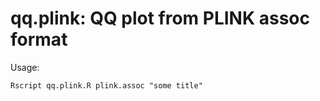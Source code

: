 # qq.plink: QQ plot from PLINK assoc format

Usage: 

    Rscript qq.plink.R plink.assoc "some title"
